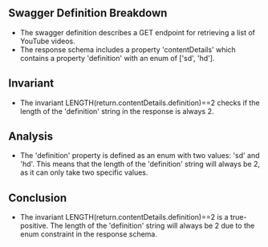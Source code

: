## Swagger Definition Breakdown
- The swagger definition describes a GET endpoint for retrieving a list of YouTube videos.
- The response schema includes a property 'contentDetails' which contains a property 'definition' with an enum of ['sd', 'hd'].

## Invariant
- The invariant LENGTH(return.contentDetails.definition)==2 checks if the length of the 'definition' string in the response is always 2.

## Analysis
- The 'definition' property is defined as an enum with two values: 'sd' and 'hd'. This means that the length of the 'definition' string will always be 2, as it can only take two specific values.

## Conclusion
- The invariant LENGTH(return.contentDetails.definition)==2 is a true-positive. The length of the 'definition' string will always be 2 due to the enum constraint in the response schema.
